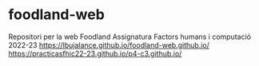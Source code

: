 # foodland-web
Repositori per la web Foodland Assignatura Factors humans i computació 2022-23
https://lbujalance.github.io/foodland-web.github.io/
https://practicasfhic22-23.github.io/p4-c3.github.io/
